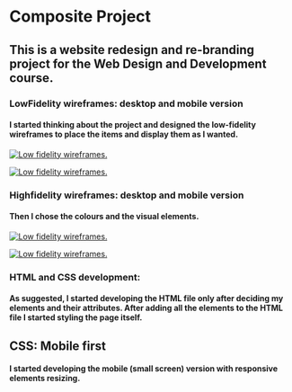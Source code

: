 # Composite Project 

## This is a website redesign and re-branding project for the Web Design and Development course. 


### LowFidelity wireframes: desktop and mobile version 
#### I started thinking about the project and designed the low-fidelity wireframes to place the items and display them as I wanted.
<a href="https://i.imgur.com/zRKHeau.png"><img src="https://i.imgur.com/zRKHeau.png" title="Low fidelity wireframes." /></a>

<a href="https://i.imgur.com/iiCQFHn.png"><img src="https://i.imgur.com/iiCQFHn.png" title="Low fidelity wireframes." /></a>

### Highfidelity wireframes: desktop and mobile version 
#### Then I chose the colours and the visual elements. 

<a href="https://i.imgur.com/N0SV0Kn.png"><img src="https://i.imgur.com/N0SV0Kn.png" title="Low fidelity wireframes." /></a>

<a href="https://i.imgur.com/prGSIvc.png"><img src="https://i.imgur.com/prGSIvc.png" title="Low fidelity wireframes." /></a>

### HTML and CSS development: 
#### As suggested, I started developing the HTML file only after deciding my elements and their attributes. After adding all the elements to the HTML file I started styling the page itself. 
## CSS: Mobile first 
#### I started developing the mobile (small screen) version with responsive elements resizing. 
